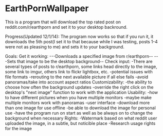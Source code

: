 EarthPornWallpaper
==================
This is a program that will download the top rated post on reddit.com/r/earthporn and set it to your desktop backround.

Progress(Updated 12/1/14):
The program now works so that if you run it, it downloads the 5th post(I set it to that because while I was testing, posts 1-4 were not as pleasing to me) and sets it to your background. 

Goals:
Get it working:
    ---Downloads a specified image from r/earthporn--
    ---Sets that image to be the desktop background--
Check input:
    -There are several types of posts to r/earthporn, some links head directly to the image, some link to imgur, others link
      to flickr lightbox, etc. 
    -potential issues with file formats
    -rerouting to the next available picture if all else fails
    -avoid panoramas/take into account aspect ratios
Customizability:
    -the ability to choose how often the background updates
    -override the right click on the desktop's "next image" function to work with the application
Usability:
    -how to have different pictures when you have multiple monitors
      -maybe make multiple monitors work with panoramas
    -user interface
    -download more than one image for use offline
    -be able to download the image for personal use
    -have the program run on start as well as be always on to change the background when necessary
Rights:
    -Watermark based on what reddit user uploaded the image, in a subtle, but noticible place
    -Research usage rights for the image
